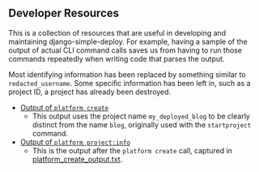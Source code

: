Developer Resources
---

This is a collection of resources that are useful in developing and maintaining django-simple-deploy. For example, having a sample of the output of actual CLI command calls saves us from having to run those commands repeatedly when writing code that parses the output.

Most identifying information has been replaced by something similar to `redacted_username`. Some specific information has been left in, such as a project ID, a project has already been destroyed.

- [Output of `platform create`](platform_create_output.txt)
    - This output uses the project name `my_deployed_blog` to be clearly distinct from the name `blog`, originally used with the `startproject` command.
- [Output of `platform project:info`](platform_project_info_output.txt)
    - This is the output after the `platform create` call, captured in [platform_create_output.txt](platform_create_output.txt).
